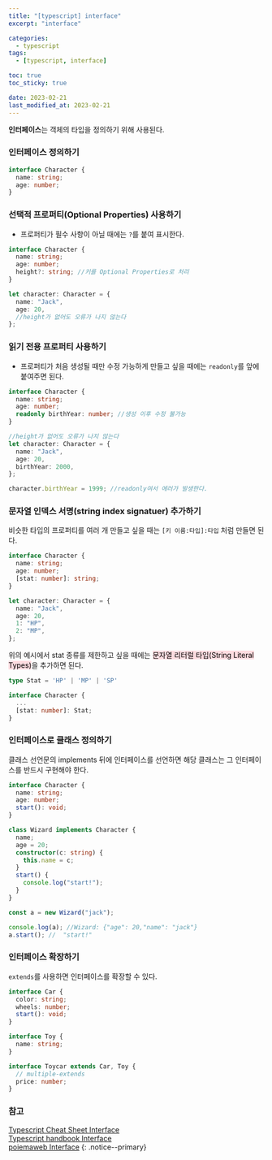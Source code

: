 ```yaml
---
title: "[typescript] interface"
excerpt: "interface"

categories:
  - typescript
tags:
  - [typescript, interface]

toc: true
toc_sticky: true

date: 2023-02-21
last_modified_at: 2023-02-21
---
```


**인터페이스**는 객체의 타입을 정의하기 위해 사용된다.

### 인터페이스 정의하기

```typescript
interface Character {
  name: string;
  age: number;
}
```

### 선택적 프로퍼티(Optional Properties) 사용하기

- 프로퍼티가 필수 사항이 아닐 때에는 `?`를 붙여 표시한다.

```typescript
interface Character {
  name: string;
  age: number;
  height?: string; //키를 Optional Properties로 처리
}

let character: Character = {
  name: "Jack",
  age: 20,
  //height가 없어도 오류가 나지 않는다
};
```

### 읽기 전용 프로퍼티 사용하기

- 프로퍼티가 처음 생성될 때만 수정 가능하게 만들고 싶을 때에는 `readonly`를 앞에 붙여주면 된다.

```typescript
interface Character {
  name: string;
  age: number;
  readonly birthYear: number; //생성 이후 수정 불가능
}

//height가 없어도 오류가 나지 않는다
let character: Character = {
  name: "Jack",
  age: 20,
  birthYear: 2000,
};

character.birthYear = 1999; //readonly여서 에러가 발생한다.
```

### 문자열 인덱스 서명(string index signatuer) 추가하기

비슷한 타입의 프로퍼티를 여러 개 만들고 싶을 때는 `[키 이름:타입]:타입` 처럼 만들면 된다.

```typescript
interface Character {
  name: string;
  age: number;
  [stat: number]: string;
}

let character: Character = {
  name: "Jack",
  age: 20,
  1: "HP",
  2: "MP",
};
```

위의 예시에서 stat 종류를 제한하고 싶을 때에는 <mark style='background-color: #ffdce0'>문자열 리터럴 타입(String Literal Types)</mark>을 추가하면 된다.

```typescript
type Stat = 'HP' | 'MP' | 'SP'

interface Character {
  ...
  [stat: number]: Stat;
}
```

### 인터페이스로 클래스 정의하기

클래스 선언문의 implements 뒤에 인터페이스를 선언하면 해당 클래스는 그 인터페이스를 반드시 구현해야 한다.

```typescript
interface Character {
  name: string;
  age: number;
  start(): void;
}

class Wizard implements Character {
  name;
  age = 20;
  constructor(c: string) {
    this.name = c;
  }
  start() {
    console.log("start!");
  }
}

const a = new Wizard("jack");

console.log(a); //Wizard: {"age": 20,"name": "jack"}
a.start(); //  "start!"
```

### 인터페이스 확장하기

`extends`를 사용하면 인터페이스를 확장할 수 있다.

```typescript
interface Car {
  color: string;
  wheels: number;
  start(): void;
}

interface Toy {
  name: string;
}

interface Toycar extends Car, Toy {
  // multiple-extends
  price: number;
}
```

### 참고

[Typescript Cheat Sheet Interface](https://www.typescriptlang.org/static/TypeScript%20Interfaces-34f1ad12132fb463bd1dfe5b85c5b2e6.png) <br/>
[Typescript handbook Interface](https://typescript-kr.github.io/pages/interfaces.html) <br/>
[poiemaweb Interface](https://poiemaweb.com/typescript-interface)
{: .notice--primary}
